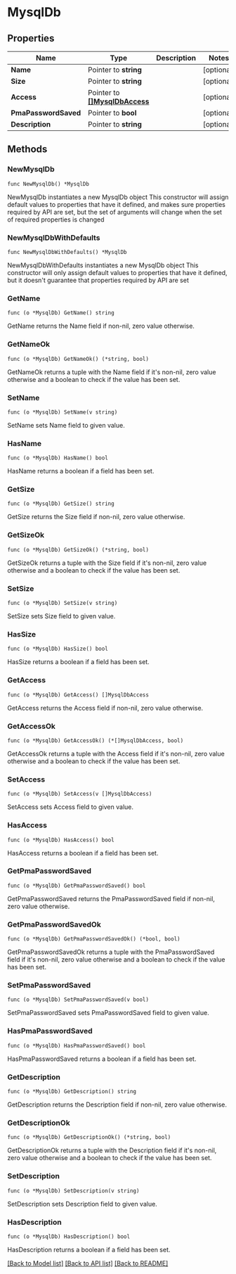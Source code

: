 # MysqlDb

## Properties

Name | Type | Description | Notes
------------ | ------------- | ------------- | -------------
**Name** | Pointer to **string** |  | [optional] 
**Size** | Pointer to **string** |  | [optional] 
**Access** | Pointer to [**[]MysqlDbAccess**](MysqlDbAccess.md) |  | [optional] 
**PmaPasswordSaved** | Pointer to **bool** |  | [optional] 
**Description** | Pointer to **string** |  | [optional] 

## Methods

### NewMysqlDb

`func NewMysqlDb() *MysqlDb`

NewMysqlDb instantiates a new MysqlDb object
This constructor will assign default values to properties that have it defined,
and makes sure properties required by API are set, but the set of arguments
will change when the set of required properties is changed

### NewMysqlDbWithDefaults

`func NewMysqlDbWithDefaults() *MysqlDb`

NewMysqlDbWithDefaults instantiates a new MysqlDb object
This constructor will only assign default values to properties that have it defined,
but it doesn't guarantee that properties required by API are set

### GetName

`func (o *MysqlDb) GetName() string`

GetName returns the Name field if non-nil, zero value otherwise.

### GetNameOk

`func (o *MysqlDb) GetNameOk() (*string, bool)`

GetNameOk returns a tuple with the Name field if it's non-nil, zero value otherwise
and a boolean to check if the value has been set.

### SetName

`func (o *MysqlDb) SetName(v string)`

SetName sets Name field to given value.

### HasName

`func (o *MysqlDb) HasName() bool`

HasName returns a boolean if a field has been set.

### GetSize

`func (o *MysqlDb) GetSize() string`

GetSize returns the Size field if non-nil, zero value otherwise.

### GetSizeOk

`func (o *MysqlDb) GetSizeOk() (*string, bool)`

GetSizeOk returns a tuple with the Size field if it's non-nil, zero value otherwise
and a boolean to check if the value has been set.

### SetSize

`func (o *MysqlDb) SetSize(v string)`

SetSize sets Size field to given value.

### HasSize

`func (o *MysqlDb) HasSize() bool`

HasSize returns a boolean if a field has been set.

### GetAccess

`func (o *MysqlDb) GetAccess() []MysqlDbAccess`

GetAccess returns the Access field if non-nil, zero value otherwise.

### GetAccessOk

`func (o *MysqlDb) GetAccessOk() (*[]MysqlDbAccess, bool)`

GetAccessOk returns a tuple with the Access field if it's non-nil, zero value otherwise
and a boolean to check if the value has been set.

### SetAccess

`func (o *MysqlDb) SetAccess(v []MysqlDbAccess)`

SetAccess sets Access field to given value.

### HasAccess

`func (o *MysqlDb) HasAccess() bool`

HasAccess returns a boolean if a field has been set.

### GetPmaPasswordSaved

`func (o *MysqlDb) GetPmaPasswordSaved() bool`

GetPmaPasswordSaved returns the PmaPasswordSaved field if non-nil, zero value otherwise.

### GetPmaPasswordSavedOk

`func (o *MysqlDb) GetPmaPasswordSavedOk() (*bool, bool)`

GetPmaPasswordSavedOk returns a tuple with the PmaPasswordSaved field if it's non-nil, zero value otherwise
and a boolean to check if the value has been set.

### SetPmaPasswordSaved

`func (o *MysqlDb) SetPmaPasswordSaved(v bool)`

SetPmaPasswordSaved sets PmaPasswordSaved field to given value.

### HasPmaPasswordSaved

`func (o *MysqlDb) HasPmaPasswordSaved() bool`

HasPmaPasswordSaved returns a boolean if a field has been set.

### GetDescription

`func (o *MysqlDb) GetDescription() string`

GetDescription returns the Description field if non-nil, zero value otherwise.

### GetDescriptionOk

`func (o *MysqlDb) GetDescriptionOk() (*string, bool)`

GetDescriptionOk returns a tuple with the Description field if it's non-nil, zero value otherwise
and a boolean to check if the value has been set.

### SetDescription

`func (o *MysqlDb) SetDescription(v string)`

SetDescription sets Description field to given value.

### HasDescription

`func (o *MysqlDb) HasDescription() bool`

HasDescription returns a boolean if a field has been set.


[[Back to Model list]](../README.md#documentation-for-models) [[Back to API list]](../README.md#documentation-for-api-endpoints) [[Back to README]](../README.md)


